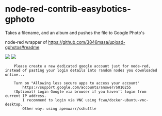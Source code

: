 # node-red-contrib-easybotics-gphoto
Takes a filename, and an album and pushes the file to Google Photo's

node-red wrapper of https://github.com/3846masa/upload-gphotos#readme

![](https://raw.githubusercontent.com/easybotics/node-red-contrib-easybotics-gphoto/master/lens2.png)
![](https://raw.githubusercontent.com/easybotics/node-red-contrib-easybotics-gphoto/master/lens.png)


```
    Please create a new dedicated google account just for node-red, instead of pasting your login details into random nodes you downloaded online...
    
    Turn on "Allowing less secure apps to access your account"
        https://support.google.com/accounts/answer/6010255
    (Optional) Login Google via browser if you haven't login from current IP address.
        I recommend to login via VNC using fcwu/docker-ubuntu-vnc-desktop.
        Other way: using apenwarr/sshuttle
```

